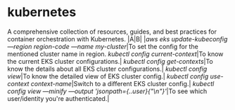 # kubernetes
A comprehensive collection of resources, guides, and best practices for container orchestration with Kubernetes.
|A|B|
|*aws eks update-kubeconfig —region region-code —name my-cluster*|To set the config for the mentioned cluster name in region.
*kubectl config current-context*|To know the current EKS cluster configurations.|
*kubectl config get-contexts*|To know the details about all EKS cluster configurations.|
*kubectl config view*|To know the detailed view of EKS cluster config.|
*kubectl config use-context context-name*|Switch to a different EKS cluster config.|
*kubectl config view —minify —output 'jsonpath={..user}{"\n"}'*|To see which user/identity you're authenticated.|
